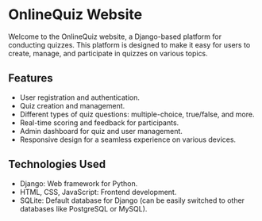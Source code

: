 # OnlineQuiz Website

Welcome to the OnlineQuiz website, a Django-based platform for conducting quizzes. This platform is designed to make it easy for users to create, manage, and participate in quizzes on various topics.

## Features

- User registration and authentication.
- Quiz creation and management.
- Different types of quiz questions: multiple-choice, true/false, and more.
- Real-time scoring and feedback for participants.
- Admin dashboard for quiz and user management.
- Responsive design for a seamless experience on various devices.

## Technologies Used

- Django: Web framework for Python.
- HTML, CSS, JavaScript: Frontend development.
- SQLite: Default database for Django (can be easily switched to other databases like PostgreSQL or MySQL).


